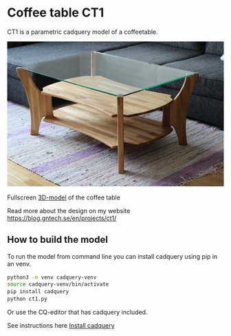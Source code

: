 # Coffee table CT1

CT1 is a parametric cadquery model of a coffeetable.

![Coffee table](ct1.jpg)

Fullscreen [3D-model](https://blog.gntech.se/en/models/ct1/) of the coffee table

Read more about the design on my website https://blog.gntech.se/en/projects/ct1/

## How to build the model

To run the model from command line you can install cadquery using pip in an venv.

``` bash
python3 -m venv cadquery-venv
source cadquery-venv/bin/activate
pip install cadquery
python ct1.py
```

Or use the CQ-editor that has cadquery included.

See instructions here [Install cadquery](https://cadquery.readthedocs.io/en/latest/installation.html)

